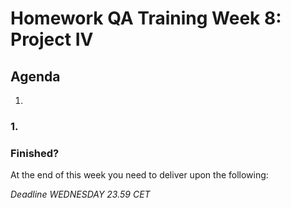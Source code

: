 # Homework QA Training Week 8: Project IV

## Agenda

1.

### 1.

### Finished?

At the end of this week you need to deliver upon the following:

_Deadline WEDNESDAY 23.59 CET_
